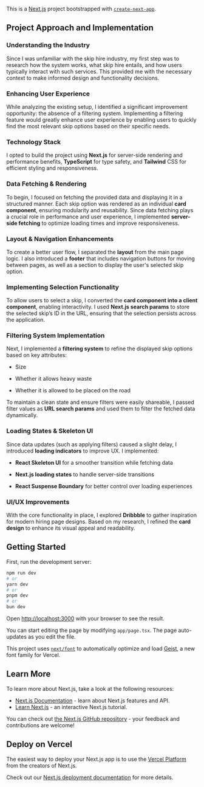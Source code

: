 This is a [Next.js](https://nextjs.org) project bootstrapped with [`create-next-app`](https://nextjs.org/docs/app/api-reference/cli/create-next-app).

## Project Approach and Implementation

### Understanding the Industry
Since I was unfamiliar with the skip hire industry, my first step was to research how the system works, what skip hire entails, and how users typically interact with such services. This provided me with the necessary context to make informed design and functionality decisions.

### Enhancing User Experience
While analyzing the existing setup, I identified a significant improvement opportunity: the absence of a filtering system. Implementing a filtering feature would greatly enhance user experience by enabling users to quickly find the most relevant skip options based on their specific needs.

### Technology Stack
I opted to build the project using **Next.js** for server-side rendering and performance benefits, **TypeScript** for type safety, and **Tailwind** CSS for efficient styling and responsiveness.

### Data Fetching & Rendering
To begin, I focused on fetching the provided data and displaying it in a structured manner. Each skip option was rendered as an individual **card component**, ensuring modularity and reusability. Since data fetching plays a crucial role in performance and user experience, I implemented **server-side fetching** to optimize loading times and improve responsiveness.

### Layout & Navigation Enhancements
To create a better user flow, I separated the **layout** from the main page logic. I also introduced a **footer** that includes navigation buttons for moving between pages, as well as a section to display the user's selected skip option.

### Implementing Selection Functionality
To allow users to select a skip, I converted the **card component into a client component**, enabling interactivity. I used **Next.js search params** to store the selected skip’s ID in the URL, ensuring that the selection persists across the application.

### Filtering System Implementation
Next, I implemented a **filtering system** to refine the displayed skip options based on key attributes:

- Size

- Whether it allows heavy waste

- Whether it is allowed to be placed on the road

To maintain a clean state and ensure filters were easily shareable, I passed filter values as **URL search params** and used them to filter the fetched data dynamically.

### Loading States & Skeleton UI
Since data updates (such as applying filters) caused a slight delay, I introduced **loading indicators** to improve UX. I implemented:

- **React Skeleton UI** for a smoother transition while fetching data

- **Next.js loading states** to handle server-side transitions

- **React Suspense Boundary** for better control over loading experiences

### UI/UX Improvements
With the core functionality in place, I explored **Dribbble** to gather inspiration for modern hiring page designs. Based on my research, I refined the **card design** to enhance its visual appeal and readability.








## Getting Started

First, run the development server:

```bash
npm run dev
# or
yarn dev
# or
pnpm dev
# or
bun dev
```

Open [http://localhost:3000](http://localhost:3000) with your browser to see the result.

You can start editing the page by modifying `app/page.tsx`. The page auto-updates as you edit the file.

This project uses [`next/font`](https://nextjs.org/docs/app/building-your-application/optimizing/fonts) to automatically optimize and load [Geist](https://vercel.com/font), a new font family for Vercel.

## Learn More

To learn more about Next.js, take a look at the following resources:

- [Next.js Documentation](https://nextjs.org/docs) - learn about Next.js features and API.
- [Learn Next.js](https://nextjs.org/learn) - an interactive Next.js tutorial.

You can check out [the Next.js GitHub repository](https://github.com/vercel/next.js) - your feedback and contributions are welcome!

## Deploy on Vercel

The easiest way to deploy your Next.js app is to use the [Vercel Platform](https://vercel.com/new?utm_medium=default-template&filter=next.js&utm_source=create-next-app&utm_campaign=create-next-app-readme) from the creators of Next.js.

Check out our [Next.js deployment documentation](https://nextjs.org/docs/app/building-your-application/deploying) for more details.

